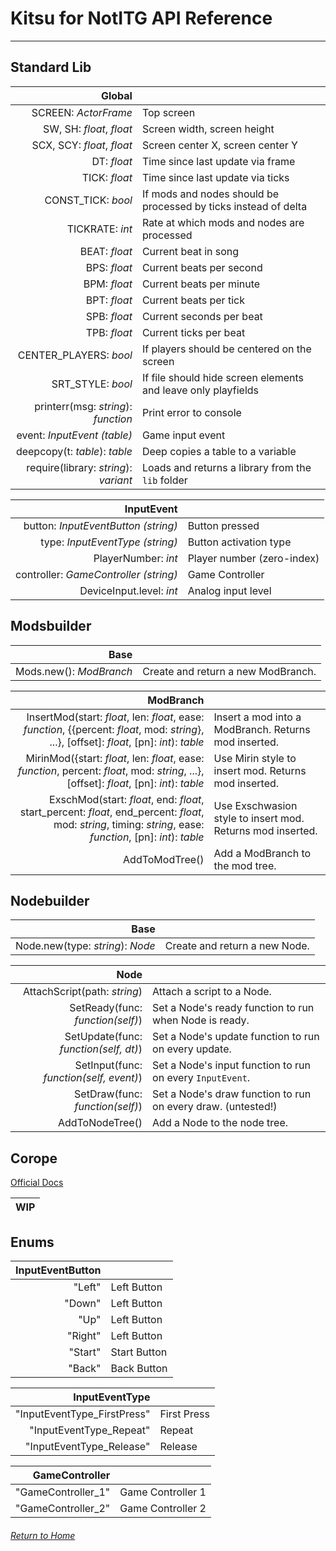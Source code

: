 # Kitsu for NotITG API Reference
---
## Standard Lib

| Global | |
| ---:|:--- |
| SCREEN: *ActorFrame* | Top screen |
| SW, SH: *float*, *float* | Screen width, screen height |
| SCX, SCY: *float*, *float* | Screen center X, screen center Y |
| DT: *float* | Time since last update via frame |
| TICK: *float* | Time since last update via ticks |
| CONST_TICK: *bool* | If mods and nodes should be processed by ticks instead of delta |
| TICKRATE: *int* | Rate at which mods and nodes are processed |
| BEAT: *float* | Current beat in song |
| BPS: *float* | Current beats per second |
| BPM: *float* | Current beats per minute |
| BPT: *float* | Current beats per tick |
| SPB: *float* | Current seconds per beat |
| TPB: *float* | Current ticks per beat |
| CENTER_PLAYERS: *bool* | If players should be centered on the screen |
| SRT_STYLE: *bool* | If file should hide screen elements and leave only playfields |
| printerr(msg: *string*): *function* | Print error to console |
| event: *InputEvent (table)* | Game input event |
| deepcopy(t: *table*): *table* | Deep copies a table to a variable |
| require(library: *string*): *variant* | Loads and returns a library from the `lib` folder |

| InputEvent | |
| ---:|:--- |
| button: *InputEventButton (string)* | Button pressed |
| type: *InputEventType (string)* | Button activation type |
| PlayerNumber: *int* | Player number (zero-index) |
| controller: *GameController (string)* | Game Controller |
| DeviceInput.level: *int* |  Analog input level |

## Modsbuilder

| Base | |
| ---:|:--- |
| Mods.new(): *ModBranch* | Create and return a new ModBranch. |

| ModBranch | |
| ---:|:--- |
| InsertMod(start: *float*, len: *float*, ease: *function*, \{\{percent: *float*, mod: *string*\}, ...\}, \[offset\]: *float*, \[pn\]: *int*): *table* | Insert a mod into a ModBranch. Returns mod inserted. |
| MirinMod(\{start: *float*, len: *float*, ease: *function*, percent: *float*, mod: *string*, ...\}, \[offset\]: *float*, \[pn\]: *int*): *table* | Use Mirin style to insert mod. Returns mod inserted. |
| ExschMod(start: *float*, end: *float*, start_percent: *float*, end_percent: *float*, mod: *string*, timing: *string*, ease: *function*, \[pn\]: *int*): *table* | Use Exschwasion style to insert mod. Returns mod inserted. |
| AddToModTree() | Add a ModBranch to the mod tree. |

## Nodebuilder

| Base | |
| ---:|:--- |
| Node.new(type: *string*): *Node* | Create and return a new Node. |

| Node | |
| ---:|:--- |
| AttachScript(path: *string*) | Attach a script to a Node. |
| SetReady(func: *function(self)*) | Set a Node's ready function to run when Node is ready. |
| SetUpdate(func: *function(self, dt)*) | Set a Node's update function to run on every update. |
| SetInput(func: *function(self, event)*) | Set a Node's input function to run on every `InputEvent`. |
| SetDraw(func: *function(self)*) | Set a Node's draw function to run on every draw. (untested!) |
| AddToNodeTree() | Add a Node to the node tree. |

## Corope

[Official Docs](https://github.com/bakpakin/corope/blob/master/README.md)

| WIP |
| --- |

## Enums

| InputEventButton | |
| ---:|:--- |
| "Left" | Left Button |
| "Down" | Left Button |
| "Up" | Left Button |
| "Right" | Left Button |
| "Start" | Start Button |
| "Back" | Back Button |

| InputEventType | |
| ---:|:--- |
| "InputEventType_FirstPress" | First Press |
| "InputEventType_Repeat" | Repeat |
| "InputEventType_Release" | Release |

| GameController | |
| ---:|:--- |
| "GameController_1" | Game Controller 1 |
| "GameController_2" | Game Controller 2 |

###### [Return to Home](/kitsu-template)
